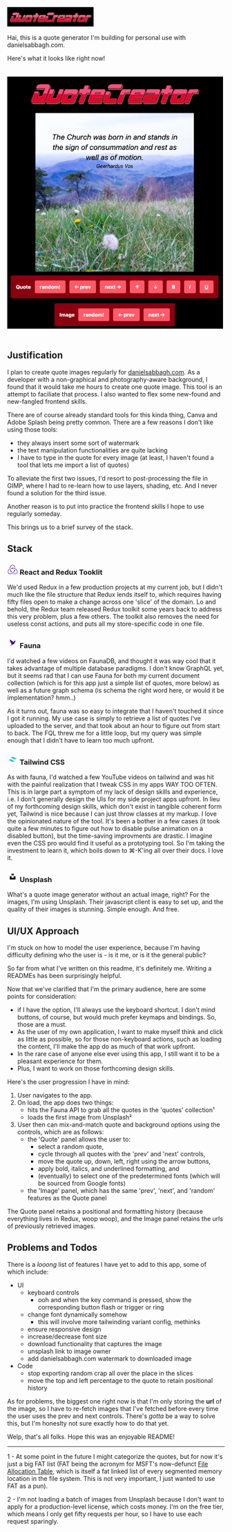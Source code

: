 <img src="public/logo_large.png?raw=true" alt="Quote Generator Logo" width="200"/>

Hai, this is a quote generator I'm building for personal use with danielsabbagh.com.

Here's what it looks like right now!  
<br />  
<img src="public/quote-generator-full.png?raw=true" style="margin:auto" alt="Quote Generator Logo" width="500"/>  
<br />
## Justification

I plan to create quote images regularly for [danielsabbagh.com](https://www.danielsabbagh.com). As a developer with a non-graphical and photography-aware background, I found that it would take me hours to create one quote image. This tool is an attempt to faciliate that process. I also wanted to flex some new-found and new-fangled frontend skills.

There are of course already standard tools for this kinda thing, Canva and Adobe Splash being pretty common. There are a few reasons I don't like using those tools:
- they always insert some sort of watermark
- the text manipulation functionalities are quite lacking
- I have to type in the quote for every image (at least, I haven't found a tool that lets me import a list of quotes)

To alleviate the first two issues, I'd resort to post-processing the file in GIMP, where I had to re-learn how to use layers, shading, etc. And I never found a solution for the third issue.

Another reason is to put into practice the frontend skills I hope to use regularly someday.

This brings us to a brief survey of the stack.

## Stack

### <img src="public/redux.png?raw=true" alt="Redux Logo" width="25"/> React and Redux Tooklit

We'd used Redux in a few production projects at my current job, but I didn't much like the file structure that Redux lends itself to, which requires having fifty files open to make a change across one 'slice' of the domain. Lo and behold, the Redux team released Redux toolkit some years back to address this very problem, plus a few others. The toolkit also removes the need for useless const actions, and puts all my store-specific code in one file.

### <img src="public/faunadb.png?raw=true" alt="Redux Logo" width="25"/> Fauna

I'd watched a few videos on FaunaDB, and thought it was way cool that it takes advantage of multiple database paradigms. I don't know GraphQL yet, but it seems rad that I can use Fauna for both my current document collection (which is for this app just a simple list of quotes, more below) as well as a future graph schema (is schema the right word here, or would it be implementation? hmm..)

As it turns out, fauna was so easy to integrate that I haven't touched it since I got it running. My use case is simply to retrieve a list of quotes I've uploaded to the server, and that took about an hour to figure out from start to back. The FQL threw me for a little loop, but my query was simple enough that I didn't have to learn too much upfront.

### <img src="public/tailwind.png?raw=true" alt="Redux Logo" width="25"/> Tailwind CSS

As with fauna, I'd watched a few YouTube videos on tailwind and was hit with the painful realization that I tweak CSS in my apps WAY TOO OFTEN. This is in large part a symptom of my lack of design skills and experience, i.e. I don't generally design the UIs for my side project apps upfront. In lieu of my forthcoming design skills, which don't exist in tangible coherent form yet, Tailwind is nice because I can just throw classes at my markup. I love the opinionated nature of the tool. It's been a bother in a few cases (it took quite a few minutes to figure out how to disable pulse animation on a disabled button), but the time-saving improvments are drastic. I imagine even the CSS pro would find it useful as a prototyping tool. So I'm taking the investment to learn it, which boils down to ⌘-K'ing all over their docs. I love it.

### <img src="public/unsplash.png?raw=true" alt="Redux Logo" width="25"/> Unsplash

What's a quote image generator without an actual image, right? For the images, I'm using Unsplash. Their javascript client is easy to set up, and the quality of their images is stunning. Simple enough. And free.

## UI/UX Approach

I'm stuck on how to model the user experience, because I'm having difficulty defining who the user is - is it me, or is it the general public?

So far from what I've written on this readme, it's definitely me. Writing a READMEs has been surprisingly helpful.

Now that we've clarified that I'm the primary audience, here are some points for consideration:
- if I have the option, I'll always use the keyboard shortcut. I don't mind buttons, of course, but would much prefer keymaps and bindings. So, those are a must.
- As the user of my own application, I want to make myself think and click as little as possible, so for those non-keyboard actions, such as loading the content, I'll make the app do as much of that work upfront.
- In the rare case of anyone else ever using this app, I still want it to be a pleasant experience for them.
- Plus, I want to work on those forthcoming design skills.

Here's the user progression I have in mind:
1. User navigates to the app.
2. On load, the app does two things:
    - hits the Fauna API to grab all the quotes in the 'quotes' collection¹
    - loads the first image from Unsplash²
3. User then can mix-and-match quote and background options using the controls, which are as follows:
    - the 'Quote' panel allows the user to:
        - select a random quote, 
        - cycle through all quotes with the 'prev' and 'next' controls,
        - move the quote up, down, left, right using the arrow buttons,
        - apply bold, italics, and underlined formatting, and
        - (eventually) to select one of the predetermined fonts (which will be sourced from Google fonts)
    - the 'Image' panel, which has the same 'prev', 'next', and 'random' features as the Quote panel

The Quote panel retains a positional and formatting history (because everything lives in Redux, woop woop), and the Image panel retains the urls of previously retrieved images.

## Problems and Todos

There is a _looong_ list of features I have yet to add to this app, some of which include:

* UI
    * keyboard controls
        * ooh and when the key command is pressed, show the corresponding button flash or trigger or ring
    * change font dynamically somehow
        * this will involve more tailwinding variant config, methinks
    * ensure responsive design
    * increase/decrease font size
    * download functionality that captures the image
    * unsplash link to image owner
    * add danielsabbagh.com watermark to downloaded image
* Code
    * stop exporting random crap all over the place in the slices
    * move the top and left percentage to the quote to retain positional history

As for problems, the biggest one right now is that I'm only storing the **url** of the image, so I have to re-fetch images that I've fetched before every time the user uses the prev and next controls. There's _gotta_ be a way to solve this, but I'm honeslty not sure exactly how to do that yet.

Welp, that's all folks. Hope this was an enjoyable README!




-------
1 - At some point in the future I might categorize the quotes, but for now it's just a big FAT list (FAT being the acronym for MSFT's now-defunct [File Allocation Table](https://en.wikipedia.org/wiki/File_Allocation_Table), which is itself a fat linked list of every segmented memory location in the file system. This is not very important, I just wanted to use FAT as a pun).

2 - I'm not loading a batch of images from Unsplash because I don't want to apply for a production-level license, which costs money. I'm on the free tier, which means I only get fifty requests per hour, so I have to use each request sparingly.

